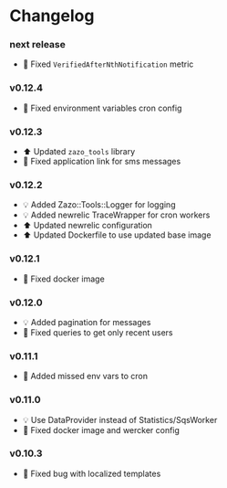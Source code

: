 # Changelog

### next release
- :hammer: Fixed `VerifiedAfterNthNotification` metric

### v0.12.4
- :hammer: Fixed environment variables cron config

### v0.12.3
- :arrow_up: Updated `zazo_tools` library
- :hammer: Fixed application link for sms messages

### v0.12.2
- :bulb: Added Zazo::Tools::Logger for logging
- :bulb: Added newrelic TraceWrapper for cron workers
- :arrow_up: Updated newrelic configuration 
- :arrow_up: Updated Dockerfile to use updated base image

### v0.12.1
- :hammer: Fixed docker image

### v0.12.0
- :bulb: Added pagination for messages
- :hammer: Fixed queries to get only recent users

### v0.11.1
- :hammer: Added missed env vars to cron

### v0.11.0
- :bulb: Use DataProvider instead of Statistics/SqsWorker
- :hammer: Fixed docker image and wercker config

### v0.10.3
- :hammer: Fixed bug with localized templates
